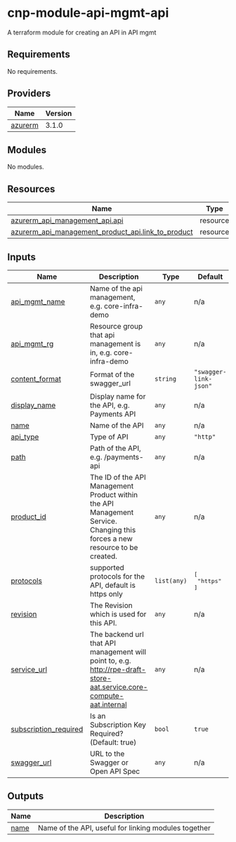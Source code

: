 # cnp-module-api-mgmt-api

A terraform module for creating an API in API mgmt

## Requirements

No requirements.

## Providers

| Name | Version |
|------|---------|
| <a name="provider_azurerm"></a> [azurerm](#provider\_azurerm) | 3.1.0 |

## Modules

No modules.

## Resources

| Name | Type |
|------|------|
| [azurerm_api_management_api.api](https://registry.terraform.io/providers/hashicorp/azurerm/latest/docs/resources/api_management_api) | resource |
| [azurerm_api_management_product_api.link_to_product](https://registry.terraform.io/providers/hashicorp/azurerm/latest/docs/resources/api_management_product_api) | resource |

## Inputs

| Name | Description | Type | Default | Required |
|------|-------------|------|---------|:--------:|
| <a name="input_api_mgmt_name"></a> [api\_mgmt\_name](#input\_api\_mgmt\_name) | Name of the api management, e.g. core-infra-demo | `any` | n/a | yes |
| <a name="input_api_mgmt_rg"></a> [api\_mgmt\_rg](#input\_api\_mgmt\_rg) | Resource group that api management is in, e.g. core-infra-demo | `any` | n/a | yes |
| <a name="input_content_format"></a> [content\_format](#input\_content\_format) | Format of the swagger\_url | `string` | `"swagger-link-json"` | no |
| <a name="input_display_name"></a> [display\_name](#input\_display\_name) | Display name for the API, e.g. Payments API | `any` | n/a | yes |
| <a name="input_name"></a> [name](#input\_name) | Name of the API | `any` | n/a | yes |
| <a name="input_api_type"></a> [api\_type](#input\_api\_type) | Type of API | `any` | `"http"` | no |
| <a name="input_path"></a> [path](#input\_path) | Path of the API, e.g. /payments-api | `any` | n/a | yes |
| <a name="input_product_id"></a> [product\_id](#input\_product\_id) | The ID of the API Management Product within the API Management Service. Changing this forces a new resource to be created. | `any` | n/a | yes |
| <a name="input_protocols"></a> [protocols](#input\_protocols) | supported protocols for the API, default is https only | `list(any)` | <pre>[<br>  "https"<br>]</pre> | no |
| <a name="input_revision"></a> [revision](#input\_revision) | The Revision which is used for this API. | `any` | n/a | yes |
| <a name="input_service_url"></a> [service\_url](#input\_service\_url) | The backend url that API management will point to, e.g. http://rpe-draft-store-aat.service.core-compute-aat.internal | `any` | n/a | yes |
| <a name="input_subscription_required"></a> [subscription\_required](#input\_subscription\_required) | Is an Subscription Key Required? (Default: true) | `bool` | `true` | no |
| <a name="input_swagger_url"></a> [swagger\_url](#input\_swagger\_url) | URL to the Swagger or Open API Spec | `any` | n/a | yes |

## Outputs

| Name | Description |
|------|-------------|
| <a name="output_name"></a> [name](#output\_name) | Name of the API, useful for linking modules together |
